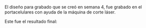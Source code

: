 

El diseño para grabado que se creó en semana 4, fue grabado en el portacelulares con ayuda de la máquina de corte láser.

Este fue el resultado final: 